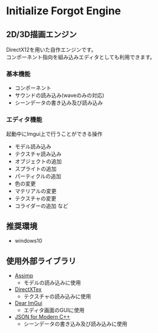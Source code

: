 # Initialize Forgot Engine

## 2D/3D描画エンジン

  DirectX12を用いた自作エンジンです。  
  コンポーネント指向を組み込みエディタとしても利用できます。

### 基本機能
- コンポーネント
- サウンドの読み込み(waveのみの対応)
- シーンデータの書き込み及び読み込み

### エディタ機能
  起動中にImgui上で行うことができる操作
- モデル読み込み
- テクスチャ読み込み
- オブジェクトの追加
- スプライトの追加
- パーティクルの追加
- 色の変更
- マテリアルの変更
- テクスチャの変更
- コライダーの追加
など

## 推奨環境
- windows10

## 使用外部ライブラリ
- [Assimp](https://github.com/assimp/assimp)
  - モデルの読み込みに使用
- [DirectXTex](https://github.com/microsoft/DirectXTex)
  - テクスチャの読み込みに使用
- [Dear ImGui](https://github.com/ocornut/imgui)
  - エディタ画面のGUIに使用
- [JSON for Modern C++](https://github.com/nlohmann/json)
  - シーンデータの書き込み及び読み込みに使用
